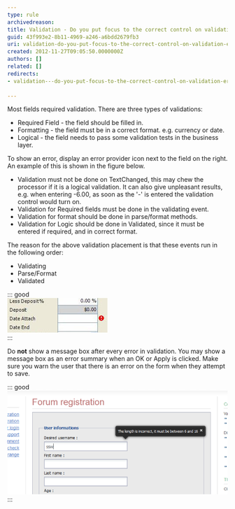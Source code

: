 ```yaml
---
type: rule
archivedreason: 
title: Validation - Do you put focus to the correct control on validation error?
guid: 43f993e2-8b11-4969-a246-a6bdd2679fb3
uri: validation-do-you-put-focus-to-the-correct-control-on-validation-error
created: 2012-11-27T09:05:50.0000000Z
authors: []
related: []
redirects:
- validation---do-you-put-focus-to-the-correct-control-on-validation-error

---
```


Most fields required validation. There are three types of validations:

* Required Field - the field should be filled in.
* Formatting - the field must be in a correct format. e.g. currency or date.
* Logical - the field needs to pass some validation tests in the business layer.


<!--endintro-->

To show an error, display an error provider icon next to the field on the right. An example of this is shown in the figure below.


* Validation must not be done on TextChanged, this may chew the processor if it is a logical validation. It can also give unpleasant results, e.g. when entering -6.00, as soon as the '-' is entered the validation control would turn on.
* Validation for Required fields must be done in the validating event.
* Validation for format should be done in parse/format methods.
* Validation for Logic should be done in Validated, since it must be entered if required, and in correct format.


The reason for the above validation placement is that these events run in the following order:

* Validating
* Parse/Format
* Validated



::: good  
![Figure: Good Example - Error Provider Icon next to a required field](../../assets/ErrorProviderIconExample.jpg)  
:::

Do  **not** show a message box after every error in validation. You may show a message box as an error summary when an OK or Apply is clicked. Make sure you warn the user that there is an error on the form when they attempt to save.


::: good  
![Figure: Good Example - Balloon tooltips to indicate validation errors](../../assets/ValidationBalloon.png)  
:::
